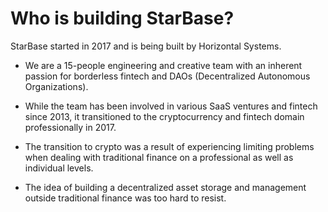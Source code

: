 # Who is building StarBase?

StarBase started in 2017 and is being built by Horizontal Systems.

- We are a 15-people engineering and creative team with an inherent passion for borderless fintech and DAOs (Decentralized Autonomous Organizations).

- While the team has been involved in various SaaS ventures and fintech since 2013, it transitioned to the cryptocurrency and fintech domain professionally in 2017. 
  
- The transition to crypto was a result of experiencing limiting problems when dealing with traditional finance on a professional as well as individual levels.

- The idea of building a decentralized asset storage and management outside traditional finance was too hard to resist.
